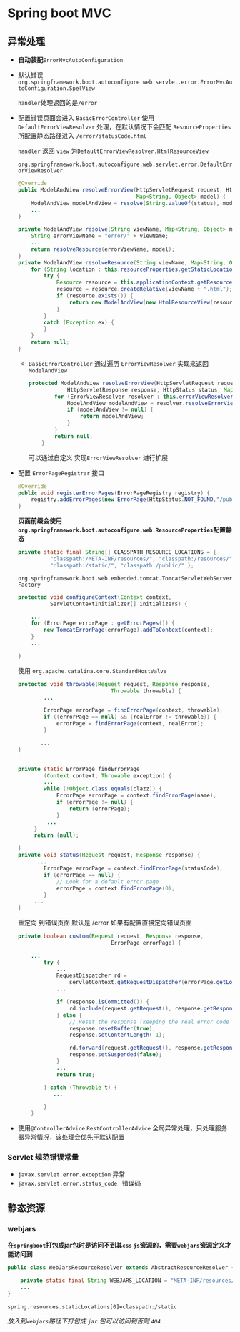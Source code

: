 # Spring boot MVC

## 异常处理

* **自动装配**`ErrorMvcAutoConfiguration`

* 默认错误 `org.springframework.boot.autoconfigure.web.servlet.error.ErrorMvcAutoConfiguration.SpelView`

  `handler`处理返回的是`/error`

* 配置错误页面会进入 `BasicErrorController` 使用 `DefaultErrorViewResolver` 处理，在默认情况下会匹配 `ResourceProperties`所配置静态路径进入 `/error/statusCode.html`

  `handler` 返回 `view` 为`DefaultErrorViewResolver.HtmlResourceView`

  `org.springframework.boot.autoconfigure.web.servlet.error.DefaultErrorViewResolver`

  ```java
  @Override
  public ModelAndView resolveErrorView(HttpServletRequest request, HttpStatus status,
                                       Map<String, Object> model) {
      ModelAndView modelAndView = resolve(String.valueOf(status), model);
      ...
  }
  
  private ModelAndView resolve(String viewName, Map<String, Object> model) {
      String errorViewName = "error/" + viewName;
      ...
      return resolveResource(errorViewName, model);
  }
  private ModelAndView resolveResource(String viewName, Map<String, Object> model) {
      for (String location : this.resourceProperties.getStaticLocations()) {
          try {
              Resource resource = this.applicationContext.getResource(location);
              resource = resource.createRelative(viewName + ".html");
              if (resource.exists()) {
                  return new ModelAndView(new HtmlResourceView(resource), model);
              }
          }
          catch (Exception ex) {
          }
      }
      return null;
  }
  ```
  * `BasicErrorController` 通过遍历 `ErrorViewResolver` 实现来返回 `ModelAndView`

    ```java
    protected ModelAndView resolveErrorView(HttpServletRequest request,
    			HttpServletResponse response, HttpStatus status, Map<String, Object> model) {
    		for (ErrorViewResolver resolver : this.errorViewResolvers) {
    			ModelAndView modelAndView = resolver.resolveErrorView(request, status, model);
    			if (modelAndView != null) {
    				return modelAndView;
    			}
    		}
    		return null;
    	}
    ```

    可以通过自定义 实现`ErrorViewResolver` 进行扩展

* 配置 `ErrorPageRegistrar` 接口 

  ```java
  @Override
  public void registerErrorPages(ErrorPageRegistry registry) {
      registry.addErrorPages(new ErrorPage(HttpStatus.NOT_FOUND,"/public/400.html"));
  }
  ```

  **页面前缀会使用 `org.springframework.boot.autoconfigure.web.ResourceProperties`配置静态**

  ```java
  private static final String[] CLASSPATH_RESOURCE_LOCATIONS = {
  			"classpath:/META-INF/resources/", "classpath:/resources/",
  			"classpath:/static/", "classpath:/public/" };
  ```

  `org.springframework.boot.web.embedded.tomcat.TomcatServletWebServerFactory`

  ```java
  protected void configureContext(Context context,
  			ServletContextInitializer[] initializers) {
  
      ...
      for (ErrorPage errorPage : getErrorPages()) {
          new TomcatErrorPage(errorPage).addToContext(context);
      }
      ...
  
  }
  ```

  使用 `org.apache.catalina.core.StandardHostValve`

  ```java
  protected void throwable(Request request, Response response,
                               Throwable throwable) {
          ...
  
          ErrorPage errorPage = findErrorPage(context, throwable);
          if ((errorPage == null) && (realError != throwable)) {
              errorPage = findErrorPage(context, realError);
          }
  
         ...
  }
  
  
  private static ErrorPage findErrorPage
          (Context context, Throwable exception) {
          ...
          while (!Object.class.equals(clazz)) {
              ErrorPage errorPage = context.findErrorPage(name);
              if (errorPage != null) {
                  return (errorPage);
              }
           ...
       }
       return (null);
  
  }
  private void status(Request request, Response response) {
        ...
          ErrorPage errorPage = context.findErrorPage(statusCode);
          if (errorPage == null) {
              // Look for a default error page
              errorPage = context.findErrorPage(0);
          }
       ...  
  }
  
  
  ```

  重定向 到错误页面 默认是 /error 如果有配置直接定向错误页面

  ```java
  private boolean custom(Request request, Response response,
                               ErrorPage errorPage) {
  
      ...
          try {
              ...
              RequestDispatcher rd =
                  servletContext.getRequestDispatcher(errorPage.getLocation());
              ...
  
              if (response.isCommitted()) {
                  rd.include(request.getRequest(), response.getResponse());
              } else {
                  // Reset the response (keeping the real error code and message)
                  response.resetBuffer(true);
                  response.setContentLength(-1);
  
                  rd.forward(request.getRequest(), response.getResponse());
                  response.setSuspended(false);
              }
              ...
              return true;
  
          } catch (Throwable t) {
             ...
  
          }
      }
  ```

* 使用`@ControllerAdvice` `RestControllerAdvice` 全局异常处理，只处理服务器异常情况，该处理会优先于默认配置



### Servlet 规范错误常量

* `javax.servlet.error.exception`   异常
* `javax.servlet.error.status_code ` 错误码



## 静态资源

### webjars

**在`springboot`打包成jar包时是访问不到其`css` `js`资源的，需要`webjars`资源定义才能访问到**

```java
public class WebJarsResourceResolver extends AbstractResourceResolver {

	private static final String WEBJARS_LOCATION = "META-INF/resources/webjars/";
    ...
}
```

```properties
spring.resources.staticLocations[0]=classpath:/static
```



*放入到`webjars`路径下打包成 `jar` 包可以访问到否则 `404`*

